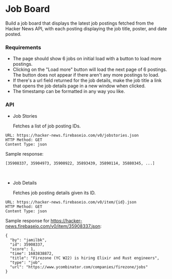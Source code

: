 # Job Board

Build a job board that displays the latest job postings fetched from the Hacker News API, with each posting displaying the job title, poster, and date posted.

### Requirements

- The page should show 6 jobs on initial load with a button to load more postings.
- Clicking on the "Load more" button will load the next page of 6 postings. The button does not appear if there aren't any more postings to load.
- If there's a url field returned for the job details, make the job title a link that opens the job details page in a new window when clicked.
- The timestamp can be formatted in any way you like.

### API

- Job Stories

  Fetches a list of job posting IDs.

```
URL: https://hacker-news.firebaseio.com/v0/jobstories.json
HTTP Method: GET
Content Type: json
```

Sample response:

```
[35908337, 35904973, 35900922, 35893439, 35890114, 35880345, ...]
```

<br/>

- Job Details

  Fetches job posting details given its ID.

```
URL: https://hacker-news.firebaseio.com/v0/item/{id}.json
HTTP Method: GET
Content Type: json
```

Sample response for https://hacker-news.firebaseio.com/v0/item/35908337.json:

```
{
  "by": "jamilbk",
  "id": 35908337,
  "score": 1,
  "time": 1683838872,
  "title": "Firezone (YC W22) is hiring Elixir and Rust engineers",
  "type": "job",
  "url": "https://www.ycombinator.com/companies/firezone/jobs"
}
```
